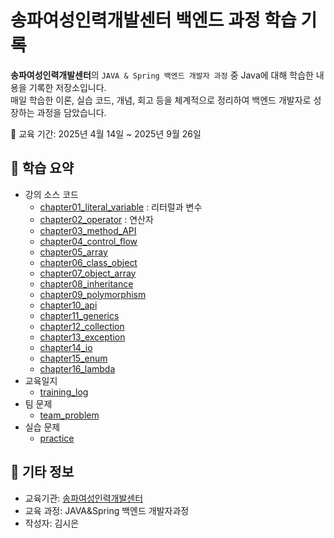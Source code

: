 # 송파여성인력개발센터 백엔드 과정 학습 기록

**송파여성인력개발센터**의 `JAVA & Spring 백엔드 개발자 과정` 중 Java에 대해 학습한 내용을 기록한 저장소입니다.  
매일 학습한 이론, 실습 코드, 개념, 회고 등을 체계적으로 정리하여 백엔드 개발자로 성장하는 과정을 담았습니다.

📆 교육 기간: 2025년 4월 14일 ~ 2025년 9월 26일

## 📌 학습 요약

- 강의 소스 코드
  - [chapter01_literal_variable](src/main/java/com/chapter01_literal_variable) : 리터럴과 변수
  - [chapter02_operator](src/main/java/com/chapter02_operator) : 연산자
  - [chapter03_method_API](src/main/java/com/chapter03_method_API)
  - [chapter04_control_flow](src/main/java/com/chapter04_control_flow)
  - [chapter05_array](src/main/java/com/chapter05_array)
  - [chapter06_class_object](src/main/java/com/chapter06_class_object)
  - [chapter07_object_array](src/main/java/com/chapter07_object_array)
  - [chapter08_inheritance](src/main/java/com/chapter08_inheritance)
  - [chapter09_polymorphism](src/main/java/com/chapter09_polymorphism)
  - [chapter10_api](src/main/java/com/chapter10_api)
  - [chapter11_generics](src/main/java/com/chapter11_generics)
  - [chapter12_collection](src/main/java/com/chapter12_collection)
  - [chapter13_exception](src/main/java/com/chapter13_exception)
  - [chapter14_io](src/main/java/com/chapter14_io)
  - [chapter15_enum](src/main/java/com/chapter15_enum)
  - [chapter16_lambda](src/main/java/com/chapter16_lambda)
- 교육일지
  - [training_log](training_log)
- 팀 문제
  - [team_problem](src/main/java/com/team_problem)
- 실습 문제
  - [practice](src/main/java/com/practice)

## 🙌 기타 정보

- 교육기관: [송파여성인력개발센터](https://songpa.seoulwomanup.or.kr/songpa/main/main.do)
- 교육 과정: JAVA&Spring 백엔드 개발자과정
- 작성자: 김시은
